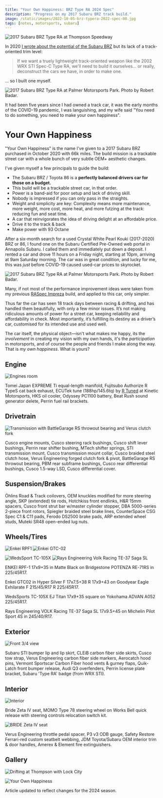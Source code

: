 ```yaml
---
title: "Your Own Happiness: BRZ Type RA 2024 Spec"
description: "Progress on my 2017 Subaru BRZ track build."
image: /static/images/2022-10-05-brz-typera-2022-spec-00.jpg
tags: [notes, motorsports, subaru]
---
```


![2017 Subaru BRZ Type RA at Thompson Speedway](/static/images/2022-10-05-brz-typera-2022-spec-hero.jpg)

In 2020 [I wrote about the potential of the Subaru
BRZ](/2020/10/20/the-type-ra-subaru-cant-build/) but its lack of a
track-oriented trim level:

> If we want a truely lightweight track-oriented weapon like the 2002 WRX STI
> Spec-C Type RA, we'll need to build it ourselves... or really, deconstruct the
> cars we have, in order to make one.

… so I built one myself.

![2017 Subaru BRZ Type RA at Palmer Motorsports Park. Photo by Robert Badar.](/static/images/2022-10-05-brz-typera-2022-spec-00.jpg)

It had been five years since I had owned a track car, it was the early months of
the COVID-19 pandemic, I was languishing, and my wife said "You need to do
something, you need to make your own happiness".

# Your Own Happiness

‟Your Own Happiness” is the name I've given to a 2017 Subaru BRZ purchased in
October 2020 with 66k miles. The build mission is a trackable street car with a
whole bunch of very subtle OEM+ aesthetic changes.

I've given myself a few principals to guide the build:

- The Subaru BRZ / Toyota 86 is a **perfectly balanced drivers car for those on a budget.**
- This build will be a trackable street car, in that order.
- Power is a band-aid for poor setup and lack of driving skill.
- Nobody is impressed if you can only pass in the straights.
- Weight and simplicity are key: Complexity means more maintenance, more weight, more cost, more heat, and more futzing at the track: reducing fun and seat time.
- A car that reinvigorates the idea of driving delight at an affordable price.
- Drive it to the track & back
- Make power with 93 Octane

After a six-month search for a used Crystal White Pearl Kouki (2017-2020)
BRZ or 86, I found one on the Subaru Certified Pre-Owned web portal in Annapolis
Subaru. I called them and immediately put down a deposit. I rented a car and
drove 11 hours on a Friday night, starting at 10pm, arriving at 9am Saturday
morning. The car was in great condition, and lucky for me, this was _just_ before
COVID-19 caused used-car prices to skyrocket.

![2017 Subaru BRZ Type RA at Palmer Motorsports Park. Photo by Robert Badar.](/static/images/2022-10-05-brz-typera-2022-spec-01.jpg)

Many, if not most of the performance improvement ideas were taken from my previous
[RASpec Impreza](/2015/08/15/raspec-impreza/) build, and applied to this car,
only simpler.

Thus far the car has seen 18 track days between racing & drifting, and has handled
them beautifully, with only a few minor issues.
It’s not making ridiculous amounts of power for a street car, keeping reliability
and affordability in check. Most importantly, it’s fulfilling its destiny as a
driver’s car, customised for its intended use and used well.

The car itself, the physical object—isn't what makes me happy, its the _involvement_ in
creating my vision with my own hands, it's the _participation_ in motorsports,
and of course the people and friends I make along the way. That is _my own happiness_.
What is yours?

## Engine

![Engines room](/static/images/2022-10-05-brz-typera-2022-spec-engines-room.jpg)

Tomei Japan EXPREME Ti equal-length manifold,
Fujitsubo Authorize R TypeS cat back exhaust,
ECUTek tune (188hp/145.6tq) by [R Tuned](https://getrtuned.com) at Kinetic Motorsports,
HKS oil cooler,
Odyssey PC1100 battery,
Beat Rush sound generator delete,
Perrin fuel rail brackets.

## Drivetrain

![Transmission with BattleGarage RS throwout bearing and Verus clutch fork](/static/images/2022-10-05-brz-typera-2022-spec-drivetrain.jpg)

Cusco engine mounts,
Cusco steering rack bushings,
Cusco shift lever bushings,
Perrin rear shifter bushing,
MTech shifter springs,
STI transmission mount,
Cusco transmission mount collar,
Cusco braided steel clutch hose,
Verus Engineering forged clutch fork & pivot,
BattleGarage RS throwout bearing,
PBM rear subframe bushings,
Cusco rear differential bushings,
Cusco 1.5-way LSD,
Cusco differential cover.

## Suspension/Brakes

Öhlins Road & Track coilovers,
OEM knuckles modified for more steering angle,
SKP (extended) tie rods,
Hotchkiss front endlinks,
H&R 15mm spacers,
Cusco front strut bar w/master cylinder stopper,
DBA 5000-series 2-piece front rotors,
Spiegler braided steel brake lines,
CounterSpace CSG Spec C1 & C11 pads,
Ferodo DS2500 brake pads,
ARP extended wheel studs,
Muteki SR48 open-ended lug nuts.

## Wheels/Tires

![Enkei RPF1](/static/images/2022-10-05-brz-typera-2022-spec-wheel-enkei-rpf1.jpg)
![Enkei GTC-02](/static/images/2022-10-05-brz-typera-2022-spec-wheel-enkei-gtc02.jpg)

![WedsSport TC-105X](/static/images/2022-10-05-brz-typera-2022-spec-wheel-wedssports-tc105x.jpg)
![Rays Engineering Volk Racing TE-37 Saga SL](/static/images/2022-10-05-brz-typera-2022-spec-wheels-rays-eng-te-37.jpg)

ENKEI RPF-1 17x9+35 in Matte Black on Bridgestone POTENZA RE-71RS in 225/45R17.

Enkei GTC02 in Hyper Silver F 17x7.5+38 R 17x9+43 on Goodyear Eagle Exhilarate F 215/45/R17 R 225/45R17.

WedsSports TC-105X EJ Titan 17x9+35 square on Yokohama ADVAN A052 225/45R17.

Rays Engineering VOLK Racing TE-37 Saga SL 17x9.5+45 on Michelin Pilot Sport 4S in 245/40/R17.

## Exterior

![Front 3/4 view](/static/images/2022-10-05-brz-typera-2022-spec-front.jpg)

Subaru STI bumper lip and lip skirt,
CLEiB carbon fiber side skirts,
Cusco tow strap,
Verus Engineering carbon fiber side markers,
Aerocatch hood pins,
Vermont Sportscar Carbon Fiber hood vents & gurney flaps,
Quik-Latch front bumper release,
Audi Q3 overfenders,
Perrin license plate bracket,
Subaru 'Type RA' badge (from WRX STI).

## Interior

![Interior](/static/images/2022-10-05-brz-typera-2022-spec-interior.jpg)

Bride Zeta IV seat,
MOMO Type 78 steering wheel on Works Bell quick release with steering controls relocation switch kit.

![BRIDE Zeta IV seat](/static/images/2022-10-05-brz-typera-2022-spec-seat.jpg)

Verus Engineering throttle pedal spacer,
P3 v3 ODB gauge,
Safety Restore Ferrari-red custom seatbelt webbing,
JDM Toyota/Subaru OEM interior trim & door handles,
Amerex & Element fire extinguishers.

## Gallery

![Drifting at Thompson with Lock City](/static/images/2022-10-05-brz-typera-2022-spec-thompson-lock-city.jpg)

![Your Own Happiness](/static/images/2022-10-05-brz-typera-2022-spec-02.jpg)

<aside>Article updated to reflect changes for the 2024 season.</aside>

